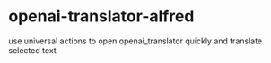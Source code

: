 # openai-translator-alfred
use universal actions to open openai_translator quickly and translate selected text
